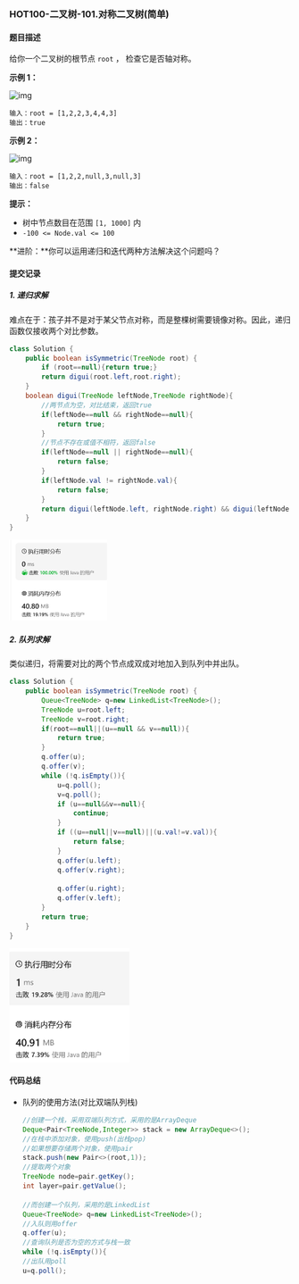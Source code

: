 ### HOT100-二叉树-101.对称二叉树(简单)

#### 题目描述

给你一个二叉树的根节点 `root` ， 检查它是否轴对称。

 

**示例 1：**

![img](https://pic.leetcode.cn/1698026966-JDYPDU-image.png)

```
输入：root = [1,2,2,3,4,4,3]
输出：true
```

**示例 2：**

![img](https://pic.leetcode.cn/1698027008-nPFLbM-image.png)

```
输入：root = [1,2,2,null,3,null,3]
输出：false
```

 

**提示：**

- 树中节点数目在范围 `[1, 1000]` 内
- `-100 <= Node.val <= 100`

 

**进阶：**你可以运用递归和迭代两种方法解决这个问题吗？



#### 提交记录

##### 1. 递归求解

难点在于：孩子并不是对于某父节点对称，而是整棵树需要镜像对称。因此，递归函数仅接收两个对比参数。

```java
class Solution {
    public boolean isSymmetric(TreeNode root) {
        if (root==null){return true;}
        return digui(root.left,root.right);
    }
    boolean digui(TreeNode leftNode,TreeNode rightNode){
        //两节点为空，对比结束，返回true
        if(leftNode==null && rightNode==null){
            return true;
        }
        //节点不存在或值不相符，返回false
        if(leftNode==null || rightNode==null){
            return false;
        }
        if(leftNode.val != rightNode.val){
            return false;
        }
        return digui(leftNode.left, rightNode.right) && digui(leftNode.right, rightNode.left);
    }
}
```

<img src="images\image-20240223182638223.png" alt="image-20240223182638223" style="zoom:50%;" />



##### 2. 队列求解

类似递归，将需要对比的两个节点成双成对地加入到队列中并出队。

````java
class Solution {
    public boolean isSymmetric(TreeNode root) {
        Queue<TreeNode> q=new LinkedList<TreeNode>();
        TreeNode u=root.left;
        TreeNode v=root.right;
        if(root==null||(u==null && v==null)){
            return true;
        }
        q.offer(u);
        q.offer(v);
        while (!q.isEmpty()){
            u=q.poll();
            v=q.poll();
            if (u==null&&v==null){
                continue;
            }
            if ((u==null||v==null)||(u.val!=v.val)){
                return false;
            }
            q.offer(u.left);
            q.offer(v.right);

            q.offer(u.right);
            q.offer(v.left);
        }
        return true;
    }
}
````

<img src="images\image-20240227135037413.png" alt="image-20240227135037413" style="zoom:35%;" />





#### 代码总结

- 队列的使用方法(对比双端队列栈)

  ````java
  //创建一个栈，采用双端队列方式，采用的是ArrayDeque
  Deque<Pair<TreeNode,Integer>> stack = new ArrayDeque<>();
  //在栈中添加对象，使用push(出栈pop)
  //如果想要存储两个对象，使用pair
  stack.push(new Pair<>(root,1));
  //提取两个对象
  TreeNode node=pair.getKey();
  int layer=pair.getValue();
  
  //而创建一个队列，采用的是LinkedList
  Queue<TreeNode> q=new LinkedList<TreeNode>();
  //入队则用offer
  q.offer(u);
  //查询队列是否为空的方式与栈一致
  while (!q.isEmpty()){
  //出队用poll
  u=q.poll();
  ````
  
  